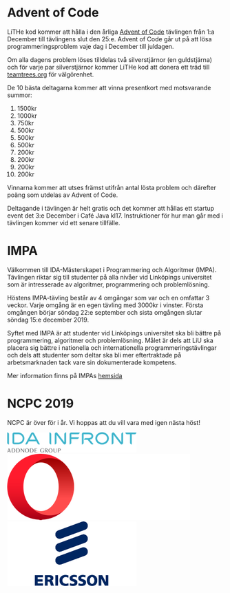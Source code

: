 # Advent of Code

LiTHe kod kommer att hålla i den årliga [Advent of Code](https://adventofcode.com/)
tävlingen från 1:a December till tävlingens slut den 25:e. Advent of Code går ut på
att lösa programmeringsproblem vaje dag i December till juldagen.

Om alla dagens problem löses tilldelas två silverstjärnor (en guldstjärna)
och för varje par silverstjärnor kommer LiTHe kod att donera ett träd till
[teamtrees.org](https://www.teamtrees.org) för välgörenhet.

De 10 bästa deltagarna kommer att vinna presentkort med motsvarande summor:

1.  1500kr
2.  1000kr
3.  750kr
4.  500kr
5.  500kr
6.  500kr
7.  200kr
8.  200kr
9.  200kr
10. 200kr

Vinnarna kommer att utses främst utifrån antal lösta problem och därefter
poäng som utdelas av Advent of Code.

Deltagande i tävlingen är helt gratis och det kommer att hållas ett startup
event det 3:e December i Café Java kl17. Instruktioner för hur man går med i
tävlingen kommer vid ett senare tillfälle.

# IMPA

Välkommen till IDA-Mästerskapet i Programmering och Algoritmer (IMPA).
Tävlingen riktar sig till studenter på alla nivåer vid Linköpings universitet
som är intresserade av algoritmer, programmering och problemlösning.

Höstens IMPA-tävling består av 4 omgångar som var och en omfattar 3 veckor.
Varje omgång är en egen tävling med 3000kr i vinster.
Första omgången börjar söndag 22:e september och sista omgången slutar
söndag 15:e december 2019.

Syftet med IMPA är att studenter vid Linköpings universitet ska bli bättre på
programmering, algoritmer och problemlösning. Målet är dels att LiU ska placera
sig bättre i nationella och internationella programmeringstävlingar och dels
att studenter som deltar ska bli mer eftertraktade på arbetsmarknaden tack vare
sin dokumenterade kompetens.

Mer information finns på IMPAs [hemsida](https://www.ida.liu.se/projects/impa/new/)

# NCPC 2019

NCPC är över för i år. Vi hoppas att du vill vara med igen nästa höst!

<div id="sponsor-container">
    <img class="sponsor" src="/static/img/idainfront_logo.png" alt="ida infront">
    <img class="sponsor" src="/static/img/opera_dark_logo.png" alt="opera">
    <img class="sponsor" src="/static/img/ericsson_logo.png" alt="ericsson">
</div>
